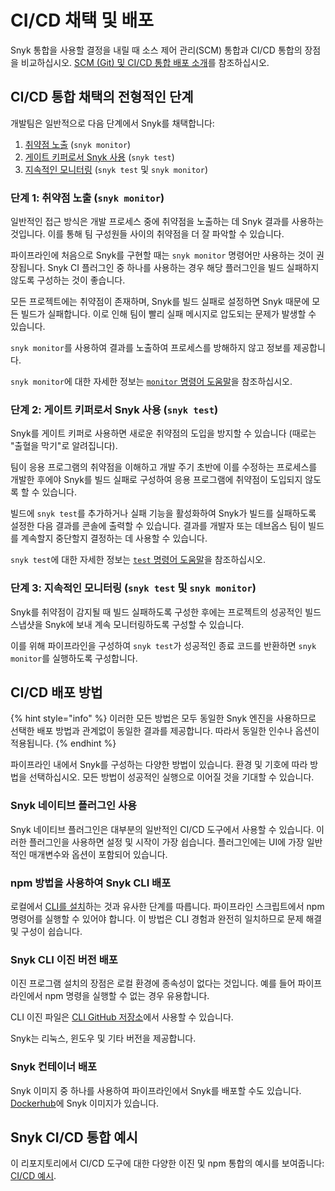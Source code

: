 # CI/CD 채택 및 배포

Snyk 통합을 사용할 결정을 내릴 때 소스 제어 관리(SCM) 통합과 CI/CD 통합의 장점을 비교하십시오. [SCM (Git) 및 CI/CD 통합 배포 소개](../../git-repository-and-ci-cd-integrations-comparisons.md)를 참조하십시오.

## CI/CD 통합 채택의 전형적인 단계

개발팀은 일반적으로 다음 단계에서 Snyk를 채택합니다:

1. [취약점 노출](ci-cd-adoption-and-deployment.md#stage-1-expose-vulnerabilities-snyk-monitor) (`snyk monitor`)
2. [게이트 키퍼로서 Snyk 사용](ci-cd-adoption-and-deployment.md#stage-2-use-snyk-as-a-gatekeeper-snyk-test) (`snyk test`)
3. [지속적인 모니터링](ci-cd-adoption-and-deployment.md#stage-3-continuous-monitoring-snyk-test-and-snyk-monitor) (`snyk test` 및 `snyk monitor`)

### **단계 1: 취약점 노출 (`snyk monitor`)**

일반적인 접근 방식은 개발 프로세스 중에 취약점을 노출하는 데 Snyk 결과를 사용하는 것입니다. 이를 통해 팀 구성원들 사이의 취약점을 더 잘 파악할 수 있습니다.

파이프라인에 처음으로 Snyk를 구현할 때는 `snyk monitor` 명령어만 사용하는 것이 권장됩니다. Snyk CI 플러그인 중 하나를 사용하는 경우 해당 플러그인을 빌드 실패하지 않도록 구성하는 것이 좋습니다.

모든 프로젝트에는 취약점이 존재하며, Snyk를 빌드 실패로 설정하면 Snyk 때문에 모든 빌드가 실패합니다. 이로 인해 팀이 빨리 실패 메시지로 압도되는 문제가 발생할 수 있습니다.

`snyk monitor`를 사용하여 결과를 노출하여 프로세스를 방해하지 않고 정보를 제공합니다.

`snyk monitor`에 대한 자세한 정보는 [`monitor` 명령어 도움말](../../../snyk-cli/commands/monitor.md)을 참조하십시오.

### **단계 2: 게이트 키퍼로서 Snyk 사용 (`snyk test`)**

Snyk를 게이트 키퍼로 사용하면 새로운 취약점의 도입을 방지할 수 있습니다 (때로는 "출혈을 막기"로 알려집니다).

팀이 응용 프로그램의 취약점을 이해하고 개발 주기 초반에 이를 수정하는 프로세스를 개발한 후에야 Snyk를 빌드 실패로 구성하여 응용 프로그램에 취약점이 도입되지 않도록 할 수 있습니다.

빌드에 `snyk test`를 추가하거나 실패 기능을 활성화하여 Snyk가 빌드를 실패하도록 설정한 다음 결과를 콘솔에 출력할 수 있습니다. 결과를 개발자 또는 데브옵스 팀이 빌드를 계속할지 중단할지 결정하는 데 사용할 수 있습니다.

`snyk test`에 대한 자세한 정보는 [`test` 명령어 도움말](../../../snyk-cli/commands/test.md)을 참조하십시오.

### **단계 3: 지속적인 모니터링 (`snyk test`** 및 **`snyk monitor`)**

Snyk를 취약점이 감지될 때 빌드 실패하도록 구성한 후에는 프로젝트의 성공적인 빌드 스냅샷을 Snyk에 보내 계속 모니터링하도록 구성할 수 있습니다.

이를 위해 파이프라인을 구성하여 `snyk test`가 성공적인 종료 코드를 반환하면 `snyk monitor`를 실행하도록 구성합니다.

## CI/CD 배포 방법

{% hint style="info" %}
이러한 모든 방법은 모두 동일한 Snyk 엔진을 사용하므로 선택한 배포 방법과 관계없이 동일한 결과를 제공합니다. 따라서 동일한 인수나 옵션이 적용됩니다.
{% endhint %}

파이프라인 내에서 Snyk를 구성하는 다양한 방법이 있습니다. 환경 및 기호에 따라 방법을 선택하십시오. 모든 방법이 성공적인 실행으로 이어질 것을 기대할 수 있습니다.

### **Snyk 네이티브 플러그인 사용**

Snyk 네이티브 플러그인은 대부분의 일반적인 CI/CD 도구에서 사용할 수 있습니다. 이러한 플러그인을 사용하면 설정 및 시작이 가장 쉽습니다. 플러그인에는 UI에 가장 일반적인 매개변수와 옵션이 포함되어 있습니다.

### **npm 방법을 사용하여 Snyk CLI 배포**

로컬에서 [CLI를 설치](../../../snyk-cli/install-or-update-the-snyk-cli/)하는 것과 유사한 단계를 따릅니다. 파이프라인 스크립트에서 npm 명령어를 실행할 수 있어야 합니다. 이 방법은 CLI 경험과 완전히 일치하므로 문제 해결 및 구성이 쉽습니다.

### **Snyk CLI 이진 버전 배포**

이진 프로그램 설치의 장점은 로컬 환경에 종속성이 없다는 것입니다. 예를 들어 파이프라인에서 npm 명령을 실행할 수 없는 경우 유용합니다.

CLI 이진 파일은 [CLI GitHub 저장소](https://github.com/snyk/cli/tags)에서 사용할 수 있습니다.

Snyk는 리눅스, 윈도우 및 기타 버전을 제공합니다.

### **Snyk 컨테이너 배포**

Snyk 이미지 중 하나를 사용하여 파이프라인에서 Snyk를 배포할 수도 있습니다. [Dockerhub](https://hub.docker.com/r/snyk/snyk)에 Snyk 이미지가 있습니다.

## Snyk CI/CD 통합 예시

이 리포지토리에서 CI/CD 도구에 대한 다양한 이진 및 npm 통합의 예시를 보여줍니다: [CI/CD 예시](https://github.com/snyk-labs/snyk-cicd-integration-examples).